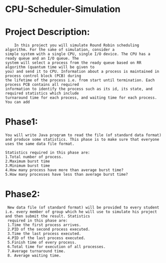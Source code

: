 # CPU-Scheduler-Simulation
# Project Description:
		In this project you will simulate Round Robin scheduling algorithm. For the sake of simulation, consider a
    simple system with a single CPU, single I/O device. The CPU has a ready queue and an I/O queue. The 
    system will select a process from the ready queue based on RR algorithm (quantum time will be given to 
    you) and send it to CPU. Information about a process is maintained in process control block (PCB) during 
    the lifetime of the process i.e. from start until termination. Each process PCB contains all required 
    information to identify the process such as its id, its state, and required statistics which include 
    turnaround time for each process, and waiting time for each process. You can add
# Phase1:
    You will write Java program to read the file (of standard data format) and produce some statistics. This phase is to make sure that everyone uses the same data file format.
 
    Statistics required in this phase are:
    1.Total number of process.
    2.Maximum burst time
    3.Minimum burst time
    4.How many process have more than average burst time?
    5.How many processes have less than average burst time?
# Phase2:
     New data file (of standard format) will be provided to every student i.e. every member of group which he will use to simulate his project and then submit the result. Statistics   
     required in this phase are:
     1.Time the first process arrives.
     2.PID of the second process executed. 
     3.Time the last process executed.
     4.PID of the last process executed.
     5.Finish time of every process.
     6.Total time for execution of all processes.
     7.Average turnaround time.
     8.	Average waiting time.
